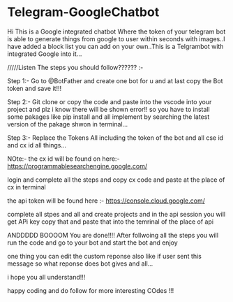 # Telegram-GoogleChatbot
Hi This is a Google integrated chatbot Where the token of your telegram bot is able to generate things from google to user within seconds with images..I have added a block list you can add on your own..This is a Telgrambot with integrated Google into it...



/////Listen The steps you should follow??????      :- 



Step 1:- Go to @BotFather and create one bot for u and at last copy the Bot token and save it!!!

Step 2:- Git clone or copy the code and paste into the vscode into your project and plz i know there will be shown error!! so you have to install some pakages like pip install and all implement by searching the latest version of the pakage shwon in terminal...

Step 3:- Replace the Tokens All including the token of the bot and all cse id and cx id all things...

NOte:- the cx id will be found on here:- https://programmablesearchengine.google.com/

login and complete all the steps and copy cx code and paste at the place of cx in terminal

the api token will be found here :- https://console.cloud.google.com/     

complete all stpes and all and create projects and in the api session you will get APi key copy that and paste that into the temrinal of the place of api 




ANDDDDD BOOOOM You are done!!!! After follwoing all the steps you will run the code and go to your bot and start the bot and enjoy



one thing you can edit the custom reponse also like if user sent this message so what reponse does bot gives and all...




i hope you all understand!!!


happy coding and do follow for more interesting COdes !!!





